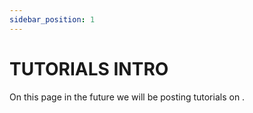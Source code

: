 ```yaml
---
sidebar_position: 1
---
```


# TUTORIALS INTRO

On this page in the future we will be posting tutorials on .